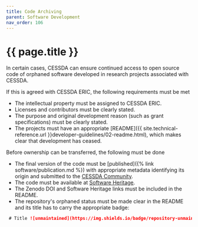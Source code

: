 ```yaml
---
title: Code Archiving
parent: Software Development
nav_order: 106
---
```


# {{ page.title }}

In certain cases, CESSDA can ensure continued access to open source code of orphaned software
developed in research projects associated with CESSDA.

If this is agreed with CESSDA ERIC, the following requirements must be met

* The intellectual property must be assigned to CESSDA ERIC.
* Licenses and contributors must be clearly stated.
* The purpose and original development reason (such as grant specifications) must be clearly stated.
* The projects must have an appropriate [README]({{ site.technical-reference.url }}developer-guidelines/02-readme.html),
  which makes clear that development has ceased.

Before ownership can be transferred, the following must be done

* The final version of the code must be [published]({% link software/publication.md %})
  with appropriate metadata identifying its origin and submitted to the [CESSDA Community](https://zenodo.org/communities/cessda).
* The code must be available at [Software Heritage](https://www.softwareheritage.org/archive/).
* The Zenodo DOI and Software Heritage links must be included in the README.
* The repository's orphaned status must be made clear in the README and its title has to carry the appropriate badge:

```markdown
 # Title ![unmaintained](https://img.shields.io/badge/repository-unmaintained-red.svg)
```
